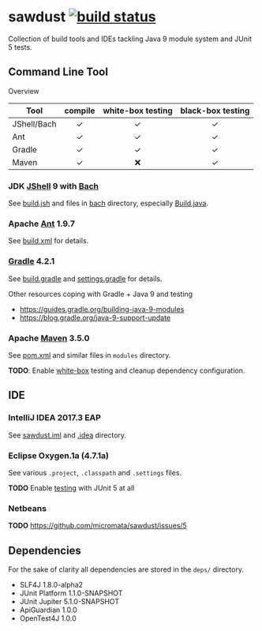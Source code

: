 # sawdust [![build status](https://travis-ci.org/micromata/sawdust.svg?branch=master)](https://travis-ci.org/micromata/sawdust)
Collection of build tools and IDEs tackling Java 9 module system and JUnit 5 tests.

## Command Line Tool

Overview

| Tool        | compile | white-box testing  | black-box testing   |
|-------------|:-------:|:------------------:|:-------------------:|
| JShell/Bach |    ✓    |         ✓         |         ✓         |
| Ant         |    ✓    |         ✓         |         ✓         |
| Gradle      |    ✓    |         ✓         |         ✓         |
| Maven       |    ✓    |         ❌         |         ✓         |

### JDK [JShell] 9 with [Bach]

See [build.jsh](./build.jsh) and files in [bach](./bach) directory, especially [Build.java](./bach/Build.java).

### Apache [Ant] 1.9.7

See [build.xml](./build.xml) for details.

### [Gradle] 4.2.1

See [build.gradle](./build.gradle) and [settings.gradle](./settings.gradle) for details.

Other resources coping with Gradle + Java 9 and testing
- https://guides.gradle.org/building-java-9-modules
- https://blog.gradle.org/java-9-support-update

### Apache [Maven] 3.5.0

See [pom.xml](./pom.xml) and similar files in `modules` directory.

**TODO**: Enable [white-box](https://github.com/micromata/sawdust/issues/7) testing and cleanup dependency configuration.

## IDE

### IntelliJ IDEA 2017.3 EAP

See [sawdust.iml](sawdust.iml) and [.idea](./.idea) directory.

### Eclipse Oxygen.1a (4.7.1a)

See various `.project`, `.classpath` and `.settings` files.

**TODO** Enable [testing](https://github.com/micromata/sawdust/issues/4) with JUnit 5 at all

### Netbeans

**TODO** https://github.com/micromata/sawdust/issues/5

## Dependencies

For the sake of clarity all dependencies are stored in the `deps/` directory.

- SLF4J 1.8.0-alpha2
- JUnit Platform 1.1.0-SNAPSHOT
- JUnit Jupiter 5.1.0-SNAPSHOT
- ApiGuardian 1.0.0
- OpenTest4J 1.0.0

[Bach]: https://github.com/sormuras/bach
[JShell]: https://docs.oracle.com/javase/9/jshell/introduction-jshell.htm#JSHEL-GUID-630F27C8-1195-4989-9F6B-2C51D46F52C8
[Ant]: https://ant.apache.org
[Gradle]: https://gradle.org
[Maven]: https://maven.apache.org
